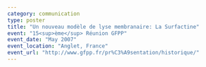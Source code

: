 ```yaml
---
category: communication
type: poster
title: "Un nouveau modèle de lyse membranaire: La Surfactine"
event: "15<sup>ème</sup> Réunion GFPP"
event_date: "May 2007"
event_location: "Anglet, France"
event_url: "http://www.gfpp.fr/pr%C3%A9sentation/historique/"
---
```

